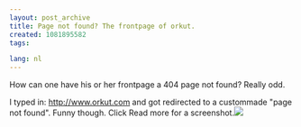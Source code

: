 ```yaml
---
layout: post_archive
title: Page not found? The frontpage of orkut.
created: 1081895582
tags:

lang: nl
---
```

How can one have his or her frontpage a 404 page not found? Really odd.

I typed in: http://www.orkut.com and got redirected to a custommade "page not found". Funny though. Click Read more for a screenshot.<!--break-->![](/images/Orkut_404.png)
